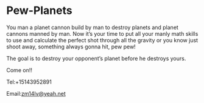 # Pew-Planets

You man a planet cannon build by man to destroy planets and planet cannons manned by man. Now it’s your time to put all your manly math skills to use and calculate the perfect shot through all the gravity or you know just shoot away, something always gonna hit, pew pew!

The goal is to destroy your opponent’s planet before he destroys yours.

Come on!!

Tel:+15143952891

Email:zm14lv@yeah.net
